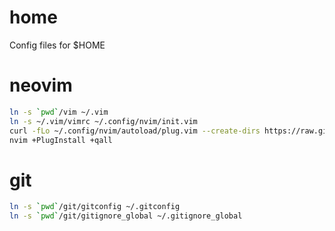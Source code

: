 home
====

Config files for $HOME

# neovim
```bash
ln -s `pwd`/vim ~/.vim
ln -s ~/.vim/vimrc ~/.config/nvim/init.vim
curl -fLo ~/.config/nvim/autoload/plug.vim --create-dirs https://raw.githubusercontent.com/junegunn/vim-plug/master/plug.vim
nvim +PlugInstall +qall
```

# git
```bash
ln -s `pwd`/git/gitconfig ~/.gitconfig
ln -s `pwd`/git/gitignore_global ~/.gitignore_global
```
